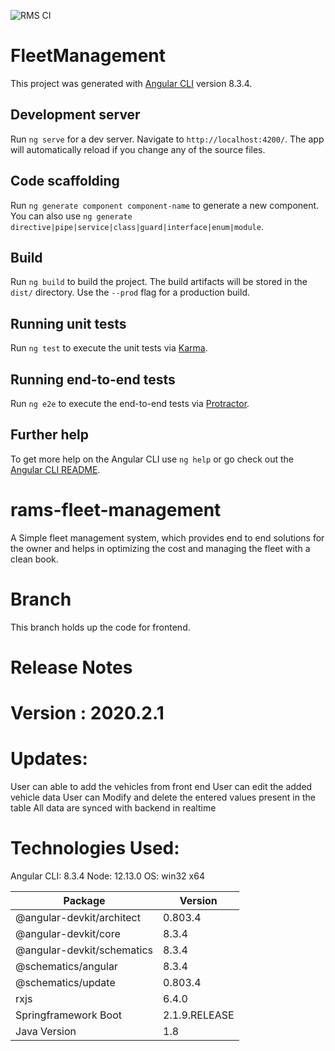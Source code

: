 
![RMS CI](https://github.com/senbagaraman04/rams-fleet-management/workflows/RMS%20CI/badge.svg?branch=deploy_ramsfrontend)


# FleetManagement

This project was generated with [Angular CLI](https://github.com/angular/angular-cli) version 8.3.4.

## Development server

Run `ng serve` for a dev server. Navigate to `http://localhost:4200/`. The app will automatically reload if you change any of the source files.

## Code scaffolding

Run `ng generate component component-name` to generate a new component. You can also use `ng generate directive|pipe|service|class|guard|interface|enum|module`.

## Build

Run `ng build` to build the project. The build artifacts will be stored in the `dist/` directory. Use the `--prod` flag for a production build.

## Running unit tests

Run `ng test` to execute the unit tests via [Karma](https://karma-runner.github.io).

## Running end-to-end tests

Run `ng e2e` to execute the end-to-end tests via [Protractor](http://www.protractortest.org/).

## Further help

To get more help on the Angular CLI use `ng help` or go check out the [Angular CLI README](https://github.com/angular/angular-cli/blob/master/README.md).


# rams-fleet-management
A Simple fleet management system, which provides end to end solutions for the owner and helps in optimizing the cost and managing the fleet with a clean book.

# Branch 

This branch holds up the code for frontend.

# Release Notes

# Version : 2020.2.1

# Updates:
 User can able to add the vehicles from front end
 User can edit the added vehicle data
 User can Modify and delete the entered values present in the table
 All data are synced with backend in realtime 

# Technologies Used:

Angular CLI: 8.3.4
Node: 12.13.0
OS: win32 x64


| Package                  |    Version |
|---------------------------|---------------------------|
|@angular-devkit/architect   | 0.803.4 |
|@angular-devkit/core        | 8.3.4 |
|@angular-devkit/schematics  | 8.3.4 |
|@schematics/angular         | 8.3.4 |
|@schematics/update          | 0.803.4 |
|rxjs                        | 6.4.0 |
|Springframework Boot       |  2.1.9.RELEASE |
|Java Version               |  1.8 |

 
